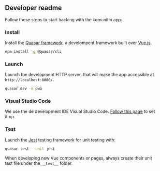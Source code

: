 ## Developer readme
Follow these steps to start hacking with the komunitin app.

### Install
Install the [Quasar framework](https://quasar.dev/), a develompent framework built over [Vue.js](https://vuejs.org/).

```bash
npm install -g @quasar/cli
```

### Launch
Launch the development HTTP server, that will make the app accessible at `http://localhost:8080/`.
```bash
quasar dev -m pwa
```

### Visual Studio Code
We use the de development IDE Visual Studio Code. [Follow this page](https://quasar.dev/start/vs-code-configuration) to set it up.

### Test
Launch the [Jest](https://jestjs.io/) testing framework for unit testing with:
```bash
quasar test --unit jest
```
When developing new Vue components or pages, always create their unit test file under the `__test__` folder.
